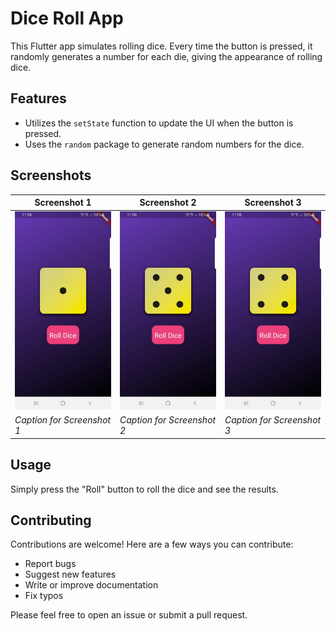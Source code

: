 # Dice Roll App

This Flutter app simulates rolling dice. Every time the button is pressed, it randomly generates a number for each die, giving the appearance of rolling dice.

## Features

- Utilizes the `setState` function to update the UI when the button is pressed.
- Uses the `random` package to generate random numbers for the dice.

## Screenshots

| Screenshot 1 | Screenshot 2 | Screenshot 3 |
|--------------|--------------|--------------|
| ![Screenshot 1](https://github.com/Syed-Abdullah-G/dice-app/blob/main/WhatsApp%20Image%202024-05-14%20at%2011.07.33%20PM.jpeg?raw=true) | ![Screenshot 2](https://github.com/Syed-Abdullah-G/dice-app/blob/main/WhatsApp%20Image%202024-05-14%20at%2011.07.34%20PM.jpeg?raw=true) | ![Screenshot 3](https://github.com/Syed-Abdullah-G/dice-app/blob/main/WhatsApp%20Image%202024-05-14%20at%2011.07.35%20PM.jpeg?raw=true) |
| *Caption for Screenshot 1* | *Caption for Screenshot 2* | *Caption for Screenshot 3* |

## Usage

Simply press the "Roll" button to roll the dice and see the results.

## Contributing

Contributions are welcome! Here are a few ways you can contribute:

- Report bugs
- Suggest new features
- Write or improve documentation
- Fix typos

Please feel free to open an issue or submit a pull request.

